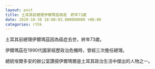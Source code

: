 ```yaml
---
layout: post
title: 土耳其前總理伊爾瑪茲病逝　終年73歲
date: 2020-10-30 18:00:03.000000000 +08:00
categories: rthk
---
```


土耳其前總理伊爾瑪茲因為癌症去世，終年73歲。

伊爾瑪茲在1990代國家經歷政治危機時，曾經三次擔任總理。

總統埃爾多安的辦公室讚揚伊爾瑪爾是土耳其政治生活中傑出的人物之一。
